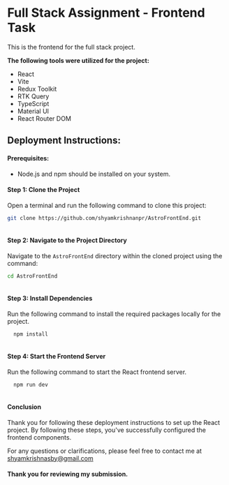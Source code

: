 # Full Stack Assignment - Frontend Task

This is the frontend for the full stack project. 

**The following tools were utilized for the project:**

- React
- Vite
- Redux Toolkit
- RTK Query
- TypeScript
- Material UI
- React Router DOM

## Deployment Instructions:

#### Prerequisites:

- Node.js and npm should be installed on your system.


#### Step 1: Clone the Project

Open a terminal and run the following command to clone this project:
```bash
git clone https://github.com/shyamkrishnanpr/AstroFrontEnd.git
 
```
#### Step 2: Navigate to the Project Directory

Navigate to the `AstroFrontEnd` directory within the cloned project using the command:
```bash
cd AstroFrontEnd
 
```
#### Step 3: Install Dependencies

Run the following command to install the required packages locally for the project.
```bash
  npm install
 
```

#### Step 4: Start the Frontend Server

Run the following command to start the React frontend server.

```bash
  npm run dev
 
```

#### Conclusion

Thank you for following these deployment instructions to set up the React project. By following these steps, you've successfully configured the frontend components.

For any questions or clarifications, please feel free to contact me at shyamkrishnasby@gmail.com

#### Thank you for reviewing my submission.
